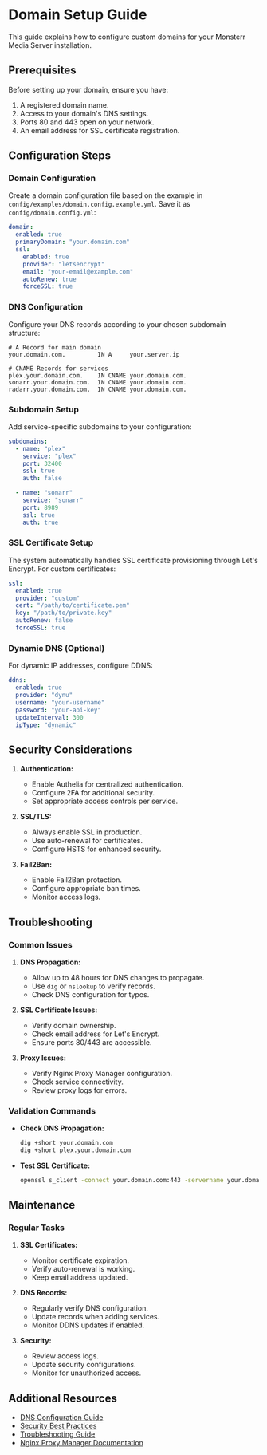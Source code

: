 # Domain Setup Guide

This guide explains how to configure custom domains for your Monsterr Media Server installation.

## Prerequisites

Before setting up your domain, ensure you have:

1.  A registered domain name.
2.  Access to your domain's DNS settings.
3.  Ports 80 and 443 open on your network.
4.  An email address for SSL certificate registration.

## Configuration Steps

### Domain Configuration

Create a domain configuration file based on the example in `config/examples/domain.config.example.yml`. Save it as `config/domain.config.yml`:

```yaml
domain:
  enabled: true
  primaryDomain: "your.domain.com"
  ssl:
    enabled: true
    provider: "letsencrypt"
    email: "your-email@example.com"
    autoRenew: true
    forceSSL: true
```

### DNS Configuration

Configure your DNS records according to your chosen subdomain structure:

```
# A Record for main domain
your.domain.com.         IN A     your.server.ip

# CNAME Records for services
plex.your.domain.com.    IN CNAME your.domain.com.
sonarr.your.domain.com.  IN CNAME your.domain.com.
radarr.your.domain.com.  IN CNAME your.domain.com.
```

### Subdomain Setup

Add service-specific subdomains to your configuration:

```yaml
subdomains:
  - name: "plex"
    service: "plex"
    port: 32400
    ssl: true
    auth: false

  - name: "sonarr"
    service: "sonarr"
    port: 8989
    ssl: true
    auth: true
```

### SSL Certificate Setup

The system automatically handles SSL certificate provisioning through Let's Encrypt. For custom certificates:

```yaml
ssl:
  enabled: true
  provider: "custom"
  cert: "/path/to/certificate.pem"
  key: "/path/to/private.key"
  autoRenew: false
  forceSSL: true
```

### Dynamic DNS (Optional)

For dynamic IP addresses, configure DDNS:

```yaml
ddns:
  enabled: true
  provider: "dynu"
  username: "your-username"
  password: "your-api-key"
  updateInterval: 300
  ipType: "dynamic"
```

## Security Considerations

1.  **Authentication:**
    *   Enable Authelia for centralized authentication.
    *   Configure 2FA for additional security.
    *   Set appropriate access controls per service.

2.  **SSL/TLS:**
    *   Always enable SSL in production.
    *   Use auto-renewal for certificates.
    *   Configure HSTS for enhanced security.

3.  **Fail2Ban:**
    *   Enable Fail2Ban protection.
    *   Configure appropriate ban times.
    *   Monitor access logs.

## Troubleshooting

### Common Issues

1.  **DNS Propagation:**
    *   Allow up to 48 hours for DNS changes to propagate.
    *   Use `dig` or `nslookup` to verify records.
    *   Check DNS configuration for typos.

2.  **SSL Certificate Issues:**
    *   Verify domain ownership.
    *   Check email address for Let's Encrypt.
    *   Ensure ports 80/443 are accessible.

3.  **Proxy Issues:**
    *   Verify Nginx Proxy Manager configuration.
    *   Check service connectivity.
    *   Review proxy logs for errors.

### Validation Commands

*   **Check DNS Propagation:**

    ```bash
    dig +short your.domain.com
    dig +short plex.your.domain.com
    ```

*   **Test SSL Certificate:**

    ```bash
    openssl s_client -connect your.domain.com:443 -servername your.domain.com
    ```

## Maintenance

### Regular Tasks

1.  **SSL Certificates:**
    *   Monitor certificate expiration.
    *   Verify auto-renewal is working.
    *   Keep email address updated.

2.  **DNS Records:**
    *   Regularly verify DNS configuration.
    *   Update records when adding services.
    *   Monitor DDNS updates if enabled.

3.  **Security:**
    *   Review access logs.
    *   Update security configurations.
    *   Monitor for unauthorized access.

## Additional Resources

*   [DNS Configuration Guide](network-setup.md)
*   [Security Best Practices](security.md)
*   [Troubleshooting Guide](troubleshooting.md)
*   [Nginx Proxy Manager Documentation](https://nginxproxymanager.com/)